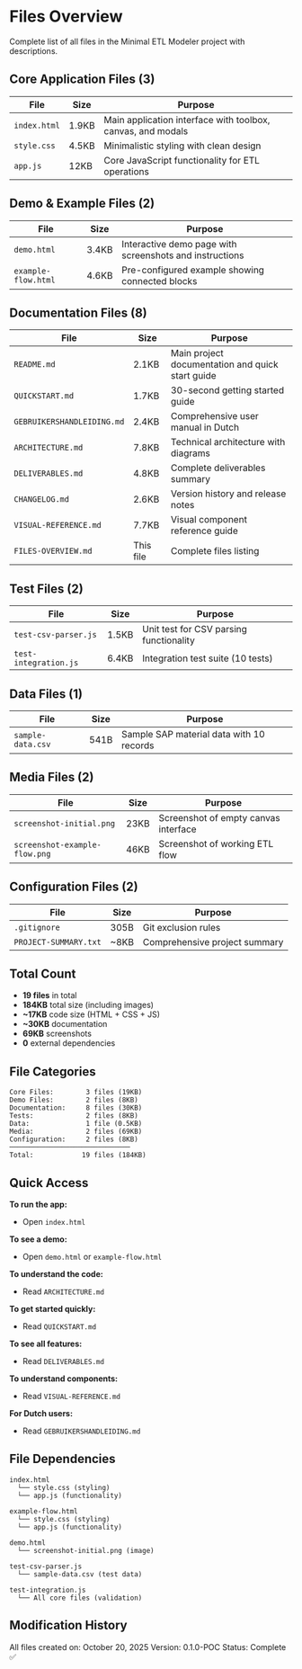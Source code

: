 # Files Overview

Complete list of all files in the Minimal ETL Modeler project with descriptions.

## Core Application Files (3)

| File | Size | Purpose |
|------|------|---------|
| `index.html` | 1.9KB | Main application interface with toolbox, canvas, and modals |
| `style.css` | 4.5KB | Minimalistic styling with clean design |
| `app.js` | 12KB | Core JavaScript functionality for ETL operations |

## Demo & Example Files (2)

| File | Size | Purpose |
|------|------|---------|
| `demo.html` | 3.4KB | Interactive demo page with screenshots and instructions |
| `example-flow.html` | 4.6KB | Pre-configured example showing connected blocks |

## Documentation Files (8)

| File | Size | Purpose |
|------|------|---------|
| `README.md` | 2.1KB | Main project documentation and quick start guide |
| `QUICKSTART.md` | 1.7KB | 30-second getting started guide |
| `GEBRUIKERSHANDLEIDING.md` | 2.4KB | Comprehensive user manual in Dutch |
| `ARCHITECTURE.md` | 7.8KB | Technical architecture with diagrams |
| `DELIVERABLES.md` | 4.8KB | Complete deliverables summary |
| `CHANGELOG.md` | 2.6KB | Version history and release notes |
| `VISUAL-REFERENCE.md` | 7.7KB | Visual component reference guide |
| `FILES-OVERVIEW.md` | This file | Complete files listing |

## Test Files (2)

| File | Size | Purpose |
|------|------|---------|
| `test-csv-parser.js` | 1.5KB | Unit test for CSV parsing functionality |
| `test-integration.js` | 6.4KB | Integration test suite (10 tests) |

## Data Files (1)

| File | Size | Purpose |
|------|------|---------|
| `sample-data.csv` | 541B | Sample SAP material data with 10 records |

## Media Files (2)

| File | Size | Purpose |
|------|------|---------|
| `screenshot-initial.png` | 23KB | Screenshot of empty canvas interface |
| `screenshot-example-flow.png` | 46KB | Screenshot of working ETL flow |

## Configuration Files (2)

| File | Size | Purpose |
|------|------|---------|
| `.gitignore` | 305B | Git exclusion rules |
| `PROJECT-SUMMARY.txt` | ~8KB | Comprehensive project summary |

## Total Count

- **19 files** in total
- **184KB** total size (including images)
- **~17KB** code size (HTML + CSS + JS)
- **~30KB** documentation
- **69KB** screenshots
- **0** external dependencies

## File Categories

```
Core Files:        3 files (19KB)
Demo Files:        2 files (8KB)
Documentation:     8 files (30KB)
Tests:             2 files (8KB)
Data:              1 file (0.5KB)
Media:             2 files (69KB)
Configuration:     2 files (8KB)
──────────────────────────────
Total:            19 files (184KB)
```

## Quick Access

**To run the app:**
- Open `index.html`

**To see a demo:**
- Open `demo.html` or `example-flow.html`

**To understand the code:**
- Read `ARCHITECTURE.md`

**To get started quickly:**
- Read `QUICKSTART.md`

**To see all features:**
- Read `DELIVERABLES.md`

**To understand components:**
- Read `VISUAL-REFERENCE.md`

**For Dutch users:**
- Read `GEBRUIKERSHANDLEIDING.md`

## File Dependencies

```
index.html
  └── style.css (styling)
  └── app.js (functionality)

example-flow.html
  └── style.css (styling)
  └── app.js (functionality)

demo.html
  └── screenshot-initial.png (image)

test-csv-parser.js
  └── sample-data.csv (test data)

test-integration.js
  └── All core files (validation)
```

## Modification History

All files created on: October 20, 2025
Version: 0.1.0-POC
Status: Complete ✅
